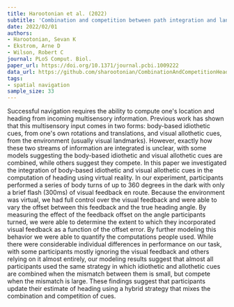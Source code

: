 ```yaml
---
title: Harootonian et al. (2022)
subtitle: 'Combination and competition between path integration and landmark navigation in the estimation of heading direction'
date: 2022/02/01
authors:
- Harootonian, Sevan K
- Ekstrom, Arne D
- Wilson, Robert C
journal: PLoS Comput. Biol.
paper_url: https://doi.org/10.1371/journal.pcbi.1009222
data_url: https://github.com/sharootonian/CombinationAndCompetitionHeadingDirection
tags:
- spatial navigation
sample_size: 33
---
```


Successful navigation requires the ability to compute one's location and heading from incoming multisensory information. Previous work has shown that this multisensory input comes in two forms: body-based idiothetic cues, from one's own rotations and translations, and visual allothetic cues, from the environment (usually visual landmarks). However, exactly how these two streams of information are integrated is unclear, with some models suggesting the body-based idiothetic and visual allothetic cues are combined, while others suggest they compete. In this paper we investigated the integration of body-based idiothetic and visual allothetic cues in the computation of heading using virtual reality. In our experiment, participants performed a series of body turns of up to 360 degrees in the dark with only a brief flash (300ms) of visual feedback en route. Because the environment was virtual, we had full control over the visual feedback and were able to vary the offset between this feedback and the true heading angle. By measuring the effect of the feedback offset on the angle participants turned, we were able to determine the extent to which they incorporated visual feedback as a function of the offset error. By further modeling this behavior we were able to quantify the computations people used. While there were considerable individual differences in performance on our task, with some participants mostly ignoring the visual feedback and others relying on it almost entirely, our modeling results suggest that almost all participants used the same strategy in which idiothetic and allothetic cues are combined when the mismatch between them is small, but compete when the mismatch is large. These findings suggest that participants update their estimate of heading using a hybrid strategy that mixes the combination and competition of cues.
